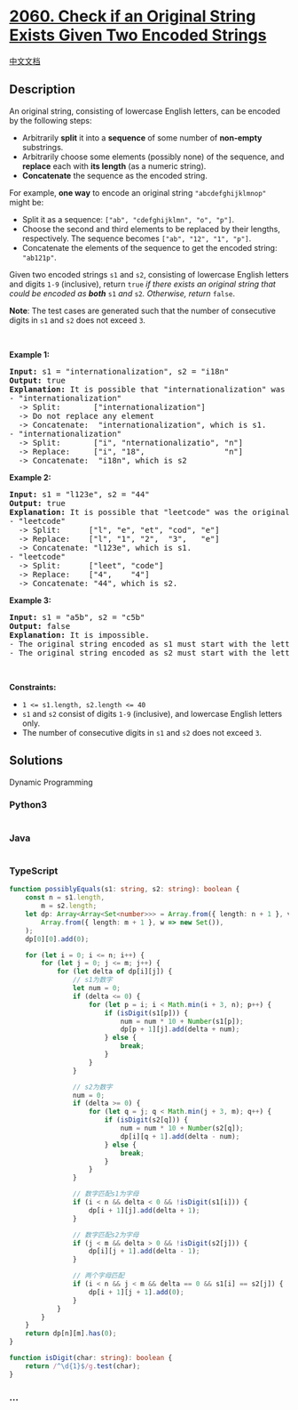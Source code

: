 # [2060. Check if an Original String Exists Given Two Encoded Strings](https://leetcode.com/problems/check-if-an-original-string-exists-given-two-encoded-strings)

[中文文档](/solution/2000-2099/2060.Check%20if%20an%20Original%20String%20Exists%20Given%20Two%20Encoded%20Strings/README.md)

## Description

<p>An original string, consisting of lowercase English letters, can be encoded by the following steps:</p>

<ul>
	<li>Arbitrarily <strong>split</strong> it into a <strong>sequence</strong> of some number of <strong>non-empty</strong> substrings.</li>
	<li>Arbitrarily choose some elements (possibly none) of the sequence, and <strong>replace</strong> each with <strong>its length</strong> (as a numeric string).</li>
	<li><strong>Concatenate</strong> the sequence as the encoded string.</li>
</ul>

<p>For example, <strong>one way</strong> to encode an original string <code>&quot;abcdefghijklmnop&quot;</code> might be:</p>

<ul>
	<li>Split it as a sequence: <code>[&quot;ab&quot;, &quot;cdefghijklmn&quot;, &quot;o&quot;, &quot;p&quot;]</code>.</li>
	<li>Choose the second and third elements to be replaced by their lengths, respectively. The sequence becomes <code>[&quot;ab&quot;, &quot;12&quot;, &quot;1&quot;, &quot;p&quot;]</code>.</li>
	<li>Concatenate the elements of the sequence to get the encoded string: <code>&quot;ab121p&quot;</code>.</li>
</ul>

<p>Given two encoded strings <code>s1</code> and <code>s2</code>, consisting of lowercase English letters and digits <code>1-9</code> (inclusive), return <code>true</code><em> if there exists an original string that could be encoded as <strong>both</strong> </em><code>s1</code><em> and </em><code>s2</code><em>. Otherwise, return </em><code>false</code>.</p>

<p><strong>Note</strong>: The test cases are generated such that the number of consecutive digits in <code>s1</code> and <code>s2</code> does not exceed <code>3</code>.</p>

<p>&nbsp;</p>
<p><strong class="example">Example 1:</strong></p>

<pre>
<strong>Input:</strong> s1 = &quot;internationalization&quot;, s2 = &quot;i18n&quot;
<strong>Output:</strong> true
<strong>Explanation:</strong> It is possible that &quot;internationalization&quot; was the original string.
- &quot;internationalization&quot; 
  -&gt; Split:       [&quot;internationalization&quot;]
  -&gt; Do not replace any element
  -&gt; Concatenate:  &quot;internationalization&quot;, which is s1.
- &quot;internationalization&quot;
  -&gt; Split:       [&quot;i&quot;, &quot;nternationalizatio&quot;, &quot;n&quot;]
  -&gt; Replace:     [&quot;i&quot;, &quot;18&quot;,                 &quot;n&quot;]
  -&gt; Concatenate:  &quot;i18n&quot;, which is s2
</pre>

<p><strong class="example">Example 2:</strong></p>

<pre>
<strong>Input:</strong> s1 = &quot;l123e&quot;, s2 = &quot;44&quot;
<strong>Output:</strong> true
<strong>Explanation:</strong> It is possible that &quot;leetcode&quot; was the original string.
- &quot;leetcode&quot; 
  -&gt; Split:      [&quot;l&quot;, &quot;e&quot;, &quot;et&quot;, &quot;cod&quot;, &quot;e&quot;]
  -&gt; Replace:    [&quot;l&quot;, &quot;1&quot;, &quot;2&quot;,  &quot;3&quot;,   &quot;e&quot;]
  -&gt; Concatenate: &quot;l123e&quot;, which is s1.
- &quot;leetcode&quot; 
  -&gt; Split:      [&quot;leet&quot;, &quot;code&quot;]
  -&gt; Replace:    [&quot;4&quot;,    &quot;4&quot;]
  -&gt; Concatenate: &quot;44&quot;, which is s2.
</pre>

<p><strong class="example">Example 3:</strong></p>

<pre>
<strong>Input:</strong> s1 = &quot;a5b&quot;, s2 = &quot;c5b&quot;
<strong>Output:</strong> false
<strong>Explanation:</strong> It is impossible.
- The original string encoded as s1 must start with the letter &#39;a&#39;.
- The original string encoded as s2 must start with the letter &#39;c&#39;.
</pre>

<p>&nbsp;</p>
<p><strong>Constraints:</strong></p>

<ul>
	<li><code>1 &lt;= s1.length, s2.length &lt;= 40</code></li>
	<li><code>s1</code> and <code>s2</code> consist of digits <code>1-9</code> (inclusive), and lowercase English letters only.</li>
	<li>The number of consecutive digits in <code>s1</code> and <code>s2</code> does not exceed <code>3</code>.</li>
</ul>

## Solutions

Dynamic Programming

<!-- tabs:start -->

### **Python3**

```python

```

### **Java**

```java

```

### **TypeScript**

```ts
function possiblyEquals(s1: string, s2: string): boolean {
    const n = s1.length,
        m = s2.length;
    let dp: Array<Array<Set<number>>> = Array.from({ length: n + 1 }, v =>
        Array.from({ length: m + 1 }, w => new Set()),
    );
    dp[0][0].add(0);

    for (let i = 0; i <= n; i++) {
        for (let j = 0; j <= m; j++) {
            for (let delta of dp[i][j]) {
                // s1为数字
                let num = 0;
                if (delta <= 0) {
                    for (let p = i; i < Math.min(i + 3, n); p++) {
                        if (isDigit(s1[p])) {
                            num = num * 10 + Number(s1[p]);
                            dp[p + 1][j].add(delta + num);
                        } else {
                            break;
                        }
                    }
                }

                // s2为数字
                num = 0;
                if (delta >= 0) {
                    for (let q = j; q < Math.min(j + 3, m); q++) {
                        if (isDigit(s2[q])) {
                            num = num * 10 + Number(s2[q]);
                            dp[i][q + 1].add(delta - num);
                        } else {
                            break;
                        }
                    }
                }

                // 数字匹配s1为字母
                if (i < n && delta < 0 && !isDigit(s1[i])) {
                    dp[i + 1][j].add(delta + 1);
                }

                // 数字匹配s2为字母
                if (j < m && delta > 0 && !isDigit(s2[j])) {
                    dp[i][j + 1].add(delta - 1);
                }

                // 两个字母匹配
                if (i < n && j < m && delta == 0 && s1[i] == s2[j]) {
                    dp[i + 1][j + 1].add(0);
                }
            }
        }
    }
    return dp[n][m].has(0);
}

function isDigit(char: string): boolean {
    return /^\d{1}$/g.test(char);
}
```

### **...**

```

```

<!-- tabs:end -->
